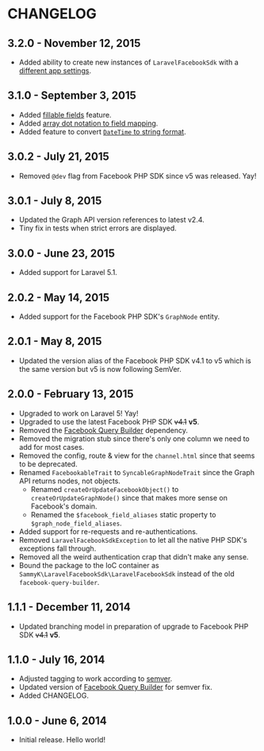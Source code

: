 # CHANGELOG

## 3.2.0 - November 12, 2015

- Added ability to create new instances of `LaravelFacebookSdk` with a [different app settings](https://github.com/SammyK/LaravelFacebookSdk/tree/3.0#working-with-multiple-apps).


## 3.1.0 - September 3, 2015

- Added [fillable fields](https://github.com/SammyK/LaravelFacebookSdk/tree/3.0#specifying-fillable-fields) feature.
- Added [array dot notation to field mapping](https://github.com/SammyK/LaravelFacebookSdk/tree/3.0#nested-field-mapping).
- Added feature to convert [`DateTime` to string format](https://github.com/SammyK/LaravelFacebookSdk/tree/3.0#date-formats).


## 3.0.2 - July 21, 2015

- Removed `@dev` flag from Facebook PHP SDK since v5 was released. Yay!


## 3.0.1 - July 8, 2015

- Updated the Graph API version references to latest v2.4.
- Tiny fix in tests when strict errors are displayed.


## 3.0.0 - June 23, 2015

- Added support for Laravel 5.1.


## 2.0.2 - May 14, 2015

- Added support for the Facebook PHP SDK's `GraphNode` entity.


## 2.0.1 - May 8, 2015

- Updated the version alias of the Facebook PHP SDK v4.1 to v5 which is the same version but v5 is now following SemVer.


## 2.0.0 - February 13, 2015

- Upgraded to work on Laravel 5! Yay!
- Upgraded to use the latest Facebook PHP SDK ~~v4.1~~ **v5**.
- Removed the [Facebook Query Builder](https://github.com/SammyK/FacebookQueryBuilder) dependency.
- Removed the migration stub since there's only one column we need to add for most cases.
- Removed the config, route & view for the `channel.html` since that seems to be deprecated.
- Renamed `FacebookableTrait` to `SyncableGraphNodeTrait` since the Graph API returns nodes, not objects.
    - Renamed `createOrUpdateFacebookObject()` to `createOrUpdateGraphNode()` since that makes more sense on Facebook's domain.
    - Renamed the `$facebook_field_aliases` static property to `$graph_node_field_aliases`.
- Added support for re-requests and re-authentications.
- Removed `LaravelFacebookSdkException` to let all the native PHP SDK's exceptions fall through.
- Removed all the weird authentication crap that didn't make any sense.
- Bound the package to the IoC container as `SammyK\LaravelFacebookSdk\LaravelFacebookSdk` instead of the old `facebook-query-builder`.


## 1.1.1 - December 11, 2014

- Updated branching model in preparation of upgrade to Facebook PHP SDK ~~v4.1~~ **v5**.


## 1.1.0 - July 16, 2014

- Adjusted tagging to work according to [semver](http://semver.org/).
- Updated version of [Facebook Query Builder](https://github.com/SammyK/FacebookQueryBuilder) for semver fix.
- Added CHANGELOG.


## 1.0.0 - June 6, 2014

- Initial release. Hello world!
